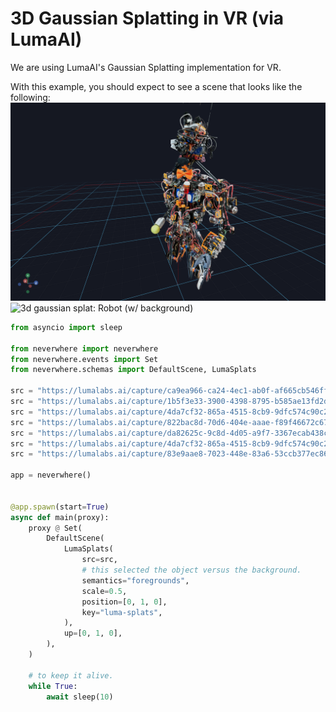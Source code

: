 
# 3D Gaussian Splatting in VR (via LumaAI)

We are using LumaAI's Gaussian Splatting implementation for VR.

With this example, you should expect to see a scene that looks like the following:
![3d gaussian splat: Robot (no background)](figures/robot_no_background.png)
![3d gaussian splat: Robot (w/ background)](figures/robot.png)

```python
from asyncio import sleep

from neverwhere import neverwhere
from neverwhere.events import Set
from neverwhere.schemas import DefaultScene, LumaSplats

src = "https://lumalabs.ai/capture/ca9ea966-ca24-4ec1-ab0f-af665cb546ff"
src = "https://lumalabs.ai/capture/1b5f3e33-3900-4398-8795-b585ae13fd2d"
src = "https://lumalabs.ai/capture/4da7cf32-865a-4515-8cb9-9dfc574c90c2"
src = "https://lumalabs.ai/capture/822bac8d-70d6-404e-aaae-f89f46672c67"
src = "https://lumalabs.ai/capture/da82625c-9c8d-4d05-a9f7-3367ecab438c"
src = "https://lumalabs.ai/capture/4da7cf32-865a-4515-8cb9-9dfc574c90c2"
src = "https://lumalabs.ai/capture/83e9aae8-7023-448e-83a6-53ccb377ec86"

app = neverwhere()


@app.spawn(start=True)
async def main(proxy):
    proxy @ Set(
        DefaultScene(
            LumaSplats(
                src=src,
                # this selected the object versus the background.
                semantics="foregrounds",
                scale=0.5,
                position=[0, 1, 0],
                key="luma-splats",
            ),
            up=[0, 1, 0],
        ),
    )

    # to keep it alive.
    while True:
        await sleep(10)
```
